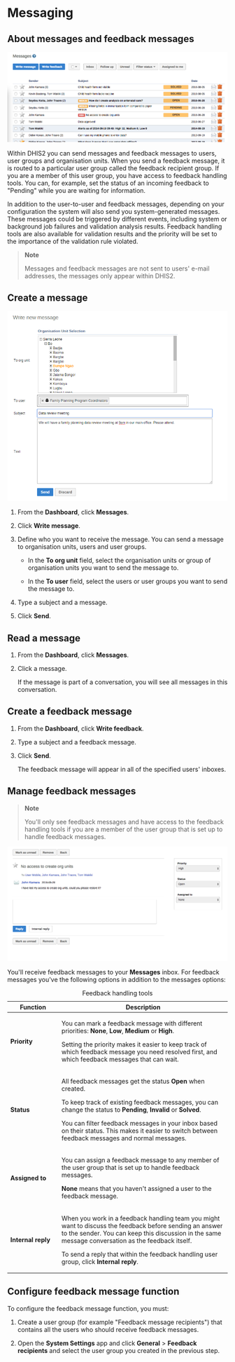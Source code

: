 # Messaging

<!--DHIS2-SECTION-ID:messages-->

<!--DHIS2-SECTION-ID:dashboard_messages-->

## About messages and feedback messages

![](resources/images/dashboard/dashboard_messages_queue.png)

Within DHIS2 you can send messages and feedback messages to users, user
groups and organisation units. When you send a feedback message, it is
routed to a particular user group called the feedback recipient group.
If you are a member of this user group, you have access to feedback
handling tools. You can, for example, set the status of an incoming
feedback to "Pending" while you are waiting for information.

In addition to the user-to-user and feedback messages, depending on your
configuration the system will also send you system-generated messages.
These messages could be triggered by different events, including system
or background job failures and validation analysis results. Feedback
handling tools are also available for validation results and the
priority will be set to the importance of the validation rule violated.

> **Note**
>
> Messages and feedback messages are not sent to users' e-mail
> addresses, the messages only appear within DHIS2.

## Create a message

![](resources/images/dashboard/dashboard_message.png)

1.  From the **Dashboard**, click **Messages**.

2.  Click **Write message**.

3.  Define who you want to receive the message. You can send a message
    to organisation units, users and user groups.

      - In the **To org unit** field, select the organisation units or
        group of organisation units you want to send the message to.

      - In the **To user** field, select the users or user groups you
        want to send the message to.

4.  Type a subject and a message.

5.  Click **Send**.

## Read a message

1.  From the **Dashboard**, click **Messages**.

2.  Click a message.

    If the message is part of a conversation, you will see all messages in
    this conversation.

## Create a feedback message

1.  From the **Dashboard**, click **Write feedback**.

2.  Type a subject and a feedback message.

3.  Click **Send**.

    The feedback message will appear in all of the specified users'
    inboxes.

## Manage feedback messages

> **Note**
>
> You'll only see feedback messages and have access to the feedback
> handling tools if you are a member of the user group that is set up to
> handle feedback messages.

![](resources/images/dashboard/dashboard_messages_manage.png)

You'll receive feedback messages to your **Messages** inbox. For
feedback messages you've the following options in addition to the
messages options:

<table>
<caption>Feedback handling tools</caption>
<colgroup>
<col width="23%" />
<col width="76%" />
</colgroup>
<thead>
<tr class="header">
<th>Function</th>
<th>Description</th>
</tr>
</thead>
<tbody>
<tr class="odd">
<td><p><strong>Priority</strong></p></td>
<td><p>You can mark a feedback message with different priorities: <strong>None</strong>, <strong>Low</strong>, <strong>Medium</strong> or <strong>High</strong>.</p>
<p>Setting the priority makes it easier to keep track of which feedback message you need resolved first, and which feedback messages that can wait.</p></td>
</tr>
<tr class="even">
<td><p><strong>Status</strong></p></td>
<td><p>All feedback messages get the status <strong>Open</strong> when created.</p>
<p>To keep track of existing feedback messages, you can change the status to <strong>Pending</strong>, <strong>Invalid</strong> or <strong>Solved</strong>.</p>
<p>You can filter feedback messages in your inbox based on their status. This makes it easier to switch between feedback messages and normal messages.</p></td>
</tr>
<tr class="odd">
<td><p><strong>Assigned to</strong></p></td>
<td><p>You can assign a feedback message to any member of the user group that is set up to handle feedback messages.</p>
<p><strong>None</strong> means that you haven't assigned a user to the feedback message.</p></td>
</tr>
<tr class="even">
<td><p><strong>Internal reply</strong></p></td>
<td><p>When you work in a feedback handling team you might want to discuss the feedback before sending an answer to the sender. You can keep this discussion in the same message conversation as the feedback itself.</p>
<p>To send a reply that within the feedback handling user group, click <strong>Internal reply</strong>.</p></td>
</tr>
</tbody>
</table>

## Configure feedback message function

To configure the feedback message function, you must:

1.  Create a user group (for example "Feedback message recipients") that
    contains all the users who should receive feedback messages.

2.  Open the **System Settings** app and click **General** \> **Feedback
    recipients** and select the user group you created in the previous
    step.
